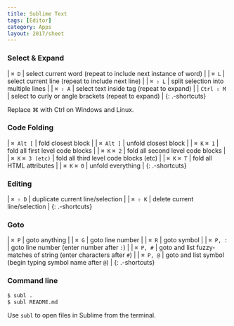 ```yaml
---
title: Sublime Text
tags: [Editor]
category: Apps
layout: 2017/sheet
---
```


### Select & Expand

| `⌘ D`       | select current word (repeat to include next instance of word) |
| `⌘ L`       | select current line (repeat to include next line) |
| `⌘ ⇧ L`     | split selection into multiple lines |
| `⌘ ⇧ A`     | select text inside tag (repeat to expand) |
| `Ctrl ⇧ M`  | select to curly or angle brackets (repeat to expand) |
{: .-shortcuts}

Replace ⌘ with Ctrl on Windows and Linux.

### Code Folding

| `⌘ Alt [`         | fold closest block                     |
| `⌘ Alt ]`         | unfold closest block                   |
| `⌘ K` `⌘ 1`       | fold all first level code blocks       |
| `⌘ K` `⌘ 2`       | fold all second level code blocks      |
| `⌘ K` `⌘ 3 (etc)` | fold all third level code blocks (etc) |
| `⌘ K` `⌘ T`       | fold all HTML attributes               |
| `⌘ K` `⌘ 0`       | unfold everything                      |
{: .-shortcuts}

### Editing

| `⌘ ⇧ D` | duplicate current line/selection |
| `⌘ ⇧ K` | delete current line/selection |
{: .-shortcuts}

### Goto

| `⌘ P`         | goto anything |
| `⌘ G`         | goto line number |
| `⌘ R`         | goto symbol |
| `⌘ P, :`      | goto line number (enter number after `:`) |
| `⌘ P, #`      | goto and list fuzzy-matches of string (enter characters after `#`) |
| `⌘ P, @`      | goto and list symbol (begin typing symbol name after `@`) |
{: .-shortcuts}

### Command line

```sh
$ subl .
$ subl README.md
```

Use `subl` to open files in Sublime from the terminal.
